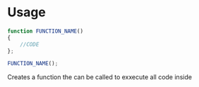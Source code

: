 # Usage

```js
function FUNCTION_NAME()
{
    //CODE
};

FUNCTION_NAME();
```

Creates a function the can be called to exxecute all code inside